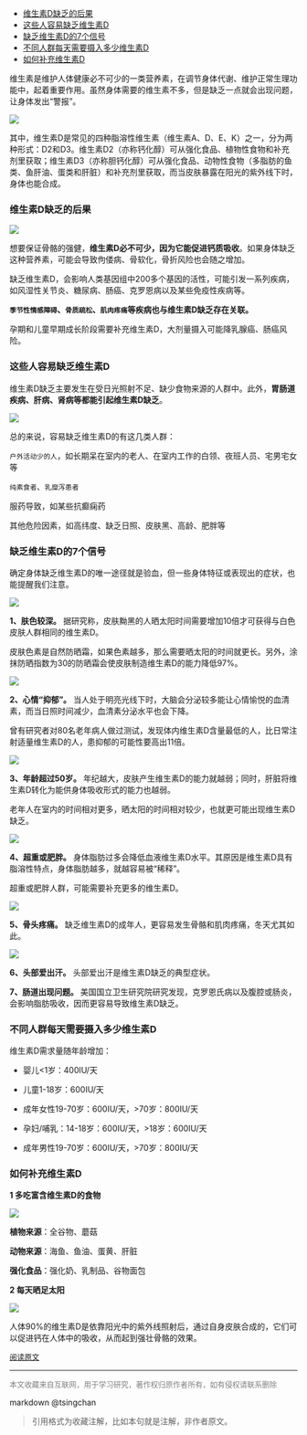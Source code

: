 

<!-- TOC -->

- [维生素D缺乏的后果](#维生素d缺乏的后果)
- [这些人容易缺乏维生素D](#这些人容易缺乏维生素d)
- [缺乏维生素D的7个信号](#缺乏维生素d的7个信号)
- [不同人群每天需要摄入多少维生素D](#不同人群每天需要摄入多少维生素d)
- [如何补充维生素D](#如何补充维生素d)

<!-- /TOC -->

  
维生素是维护人体健康必不可少的一类营养素，在调节身体代谢、维护正常生理功能中，起着重要作用。虽然身体需要的维生素不多，但是缺乏一点就会出现问题，让身体发出“警报”。


![](https://pic1.zhimg.com/v2-e532f4a27178398b8cd908454d43e800_b.jpg)

其中，维生素D是常见的四种脂溶性维生素（维生素A、D、E、K）之一，分为两种形式：D2和D3。维生素D2（亦称钙化醇）可从强化食品、植物性食物和补充剂里获取；维生素D3（亦称胆钙化醇）可从强化食品、动物性食物（多脂肪的鱼类、鱼肝油、蛋类和肝脏）和补充剂里获取，而当皮肤暴露在阳光的紫外线下时，身体也能合成。


### 维生素D缺乏的后果


![](https://pic1.zhimg.com/v2-47b1e73c35da649f8576da4823bceb68_b.jpg)

想要保证骨骼的强健，**维生素D必不可少，因为它能促进钙质吸收**。如果身体缺乏这种营养素，可能会导致佝偻病、骨软化，骨折风险也会随之增加。


缺乏维生素D，会影响人类基因组中200多个基因的活性，可能引发一系列疾病，如风湿性关节炎、糖尿病、肠癌、克罗恩病以及某些免疫性疾病等。


**`季节性情感障碍`、`骨质疏松`、`肌肉疼痛`等疾病也与维生素D缺乏存在关联。**


孕期和儿童早期成长阶段需要补充维生素D，大剂量摄入可能降乳腺癌、肠癌风险。


### 这些人容易缺乏维生素D


维生素D缺乏主要发生在受日光照射不足、缺少食物来源的人群中。此外，**胃肠道疾病、肝病、肾病等都能引起维生素D缺乏**。


![](https://pic2.zhimg.com/v2-bc72c7979c98835aa9ddc1ef76c50785_b.jpg)

总的来说，容易缺乏维生素D的有这几类人群：


`户外活动少的人`，如长期呆在室内的老人、在室内工作的白领、夜班人员、宅男宅女等

`纯素食者`、`乳糜泻患者`

服药导致，如某些抗癫痫药

其他危险因素，如高纬度、缺乏日照、皮肤黑、高龄、肥胖等



### 缺乏维生素D的7个信号


确定身体缺乏维生素D的唯一途径就是验血，但一些身体特征或表现出的症状，也能提醒我们注意。


![](https://pic2.zhimg.com/v2-43d5671aad97b983f19d90ddc1aa70d9_b.jpg)

**1、肤色较深。** 据研究称，皮肤黝黑的人晒太阳时间需要增加10倍才可获得与白色皮肤人群相同的维生素D。


皮肤色素是自然防晒霜，如果色素越多，那么需要晒太阳的时间就更长。另外，涂抹防晒指数为30的防晒霜会使皮肤制造维生素D的能力降低97%。

![](https://pic1.zhimg.com/v2-97dcf05f33d68155c33608568d993c38_b.jpg)

**2、心情“抑郁”。** 当人处于明亮光线下时，大脑会分泌较多能让心情愉悦的血清素，而当日照时间减少，血清素分泌水平也会下降。


曾有研究者对80名老年病人做过测试，发现体内维生素D含量最低的人，比日常注射适量维生素D的人，患抑郁的可能性要高出11倍。


![](https://pic3.zhimg.com/v2-8945ac9229f836f568ff7d16ade3f3c6_b.jpg)

**3、年龄超过50岁。** 年纪越大，皮肤产生维生素D的能力就越弱；同时，肝脏将维生素D转化为能供身体吸收形式的能力也越弱。

老年人在室内的时间相对更多，晒太阳的时间相对较少，也就更可能出现维生素D缺乏。


![](https://pic3.zhimg.com/v2-ff7ea75cb22167d7dd0aa25a142c8226_b.jpg)

**4、超重或肥胖。** 身体脂肪过多会降低血液维生素D水平。其原因是维生素D具有脂溶性特点，身体脂肪越多，就越容易被“稀释”。

超重或肥胖人群，可能需要补充更多的维生素D。

![](https://pic4.zhimg.com/v2-2fac5943d5a77c6bbc812175d7fc1707_b.jpg)

**5、骨头疼痛。** 缺乏维生素D的成年人，更容易发生骨骼和肌肉疼痛，冬天尤其如此。


![](https://pic4.zhimg.com/v2-f44e9c695ae2859fcfbb3e8f56a44f1f_b.jpg)

**6、头部爱出汗。** 头部爱出汗是维生素D缺乏的典型症状。


**7、肠道出现问题。** 美国国立卫生研究院研究发现，克罗恩氏病以及腹腔或肠炎，会影响脂肪吸收，因而更容易导致维生素D缺乏。

### 不同人群每天需要摄入多少维生素D

维生素D需求量随年龄增加：

- 婴儿<1岁：400IU/天

- 儿童1-18岁：600IU/天

- 成年女性19-70岁：600IU/天，>70岁：800IU/天

- 孕妇/哺乳：14-18岁：600IU/天，>18岁：600IU/天

- 成年男性19-70岁：600IU/天，>70岁：800IU/天


### 如何补充维生素D

**1 多吃富含维生素D的食物**

![](https://pic2.zhimg.com/v2-c3671f090969aa283a03a17736a3b591_b.jpg)

**植物来源**：全谷物、蘑菇

**动物来源**：海鱼、鱼油、蛋黄、肝脏

**强化食品**：强化奶、乳制品、谷物面包


**2 每天晒足太阳**

![](https://pic4.zhimg.com/v2-aed000ea832796691f60da0d9a5847d3_b.jpg)

人体90%的维生素D是依靠阳光中的紫外线照射后，通过自身皮肤合成的，它们可以促进钙在人体中的吸收，从而起到强壮骨骼的效果。


<font size=2 color=grey>[阅读原文](https://zhuanlan.zhihu.com/p/33315996)</font>


----
<font size=2 color='grey'>本文收藏来自互联网，用于学习研究，著作权归原作者所有，如有侵权请联系删除</font>

markdown @tsingchan 

> 引用格式为收藏注解，比如本句就是注解，非作者原文。
